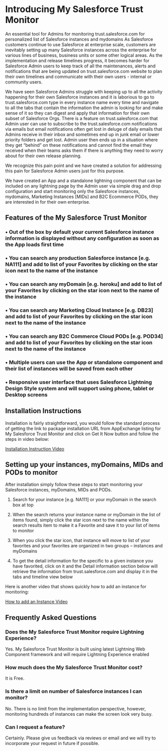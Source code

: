
# Introducing My Salesforce Trust Monitor

An essential tool for Admins for monitoring trust.salesforce.com for personalized list of Salesforce instances and mydomains 
As Salesforce customers continue to use Salesforce at enterprise scale, customers are inevitably setting up many Salesforce instances across the enterprise for various lines of business, business units or some other logical areas. As the implementation and release timelines progress, it becomes harder for Salesforce Admin users to keep track of all the maintenances, alerts and notifications that are being updated on trust.salesforce.com website to plan their own timelines and communicate with their own users - internal or community users.

We have seen Salesforce Admins struggle with keeping up to all the activity happening for their own Salesforce instances and it is laborious to go to trust.salesforce.com type in every instance name every time and navigate to all the tabs that contain the information the admin is looking for and make sense of it so they can digest and apply that information for their own subset of Salesforce Orgs. There is a feature on trust.salesforce.com that Admin user can use to subscribe to the trust.salesforce.com notifications via emails but email notifications often get lost in deluge of daily emails that Admins receive in their inbox and sometimes end up in junk email or lower priority folders and get lost. Admin user then ends up in a situation where they get “behind” on these notifications and cannot find the email they received when their teams asks them if there is anything they need to worry about for their own release planning.

We recognize this pain point and we have created a solution for addressing this pain for Salesforce Admin users just for this purpose.

We have created an App and a standalone lightning component that can be included on any lightning page by the Admin user via simple drag and drop configuration and start monitoring only the Salesforce instances, mydomains, Marketing Instances [MIDs] and B2C Ecommerce PODs, they are interested in for their own enterprise.


## Features of the My Salesforce Trust Monitor

###	•	Out of the box by default your current Salesforce instance information is displayed without any configuration as soon as the App loads first time

###	•	You can search any production Salesforce instance [e.g. NA111] and add to list of your Favorites by clicking on the star icon next to the name of the instance

###	•	You can search any myDomain [e.g. heroku] and add to list of your Favorites by clicking on the star icon next to the name of the instance

###	•	You can search any Marketing Cloud Instance [e.g. DB23] and add to list of your Favorites by clicking on the star icon next to the name of the instance

###	•	You can search any B2C Commerce Cloud PODs [e.g. POD34] and add to list of your Favorites by clicking on the star icon next to the name of the instance

###	•	Multiple users can use the App or standalone component and their list of instances will be saved from each other

###	•	Responsive user interface that uses Salesforce Lightning Design Style system and will support using phone, tablet or Desktop screens


## Installation Instructions

Installation is fairly straightforward, you would follow the standard process of getting the link to package installation URL from AppExchange listing for My Salesforce Trust Monitor and click on Get It Now button and follow the steps in video below:

[Installation Instruction Video](https://youtu.be/OqwV-gy43A4)


## Setting up your instances, myDomains, MIDs and PODs to monitor

After installation simply follow these steps to start monitoring your Salesforce instances, myDomains, MIDs and PODs.

1.	Search for your instance [e.g. NA111] or your myDomain in the search box at top

2.	When the search returns your instance name or myDomain in the list of items found, simply click the star icon next to the name within the search results item to make it a Favorite and save it to your list of items to monitor

3.	When you click the star icon, that instance will move to list of your favorites and your favorites are organized in two groups – instances and myDomains

4.	To get the detail information for the specific to a given instance you have favorited, click on it and the Detail information section below will retrieve the information from trust.salesforce.com and display it in the tabs and timeline view below

Here is another video that shows quickly how to add an instance for monitoring:

[How to add an Instance Video](https://youtu.be/5ET_hsyza1c)


## Frequently Asked Questions 


### Does the My Salesforce Trust Monitor require Lightning Experience?
Yes. My Salesforce Trust Monitor is built using latest Lightning Web Component framework and will require Lightning Experience enabled

### How much does the My Salesforce Trust Monitor cost?
It is Free.

### Is there a limit on number of Salesforce instances I can monitor?
No. There is no limit from the implementation perspective, however, monitoring hundreds of instances can make the screen look very busy.  

### Can I request a feature?
Certainly. Please give us feedback via reviews or email and we will try to incorporate your request in future if possible.
